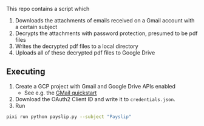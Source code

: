 This repo contains a script which
1. Downloads the attachments of emails received on a Gmail account with a certain subject
2. Decrypts the attachments with password protection, presumed to be pdf files
3. Writes the decrypted pdf files to a local directory
4. Uploads all of these decrypted pdf files to Google Drive

## Executing

1. Create a GCP project with Gmail and Google Drive APIs enabled
    - See e.g. the [GMail quickstart](https://developers.google.com/gmail/api/quickstart/python)
3. Download the OAuth2 Client ID and write it to `credentials.json`.
4. Run
```bash
pixi run python payslip.py --subject "Payslip"
```
